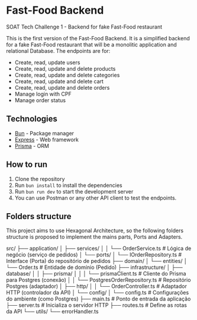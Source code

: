 # Fast-Food Backend
SOAT Tech Challenge 1 - Backend for fake Fast-Food restaurant


This is the first version of the Fast-Food Backend. It is a simplified backend for a fake Fast-Food restaurant that will be a monolitic application and relational Database.
The endpoints are for:

- Create, read, update users
- Create, read, update and delete products
- Create, read, update and delete categories
- Create, read, update and delete cart
- Create, read, update and delete orders
- Manage login with CPF
- Manage order status


## Technologies
- [Bun](https://bun.sh/) - Package manager
- [Express](https://expressjs.com/) - Web framework
- [Prisma](https://www.prisma.io/) - ORM



## How to run
1. Clone the repository
2. Run `bun install` to install the dependencies
3. Run `bun run dev` to start the development server
4. You can use Postman or any other API client to test the endpoints.



## Folders structure
This project aims to use Hexagonal Architecture, so the following folders structure is 
proposed to implement the mains parts, Ports and Adapters.

src/
├── application/
│   ├── services/
│   │   └── OrderService.ts         # Lógica de negócio (serviço de pedidos)
│   └── ports/
│       └── IOrderRepository.ts     # Interface (Porta) do repositório de pedidos
├── domain/
│   └── entities/
│       └── Order.ts                # Entidade de domínio (Pedido)
├── infrastructure/
│   ├── database/
│   │   ├── prisma/
│   │   │   └── prismaClient.ts     # Cliente do Prisma para Postgres (conexão)
│   │   └── PostgresOrderRepository.ts # Repositório Postgres (adaptador)
│   ├── http/
│   │   └── OrderController.ts      # Adaptador HTTP (controlador da API)
│   └── config/
│       └── config.ts               # Configurações do ambiente (como Postgres)
├── main.ts                         # Ponto de entrada da aplicação
├── server.ts                       # Inicializa o servidor HTTP
├── routes.ts                       # Define as rotas da API
└── utils/
    └── errorHandler.ts 
